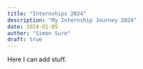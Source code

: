 ```yaml
---
title: "Internships 2024"
description: "My Internship Journey 2024"
date: 2024-01-05
author: "Simon Sure"
draft: true
---
```


Here I can add stuff.